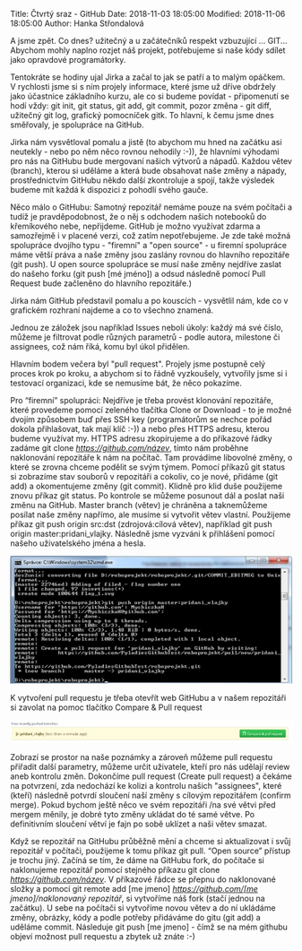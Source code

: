 Title: Čtvrtý sraz - GitHub
Date: 2018-11-03 18:05:00
Modified: 2018-11-06 18:05:00
Author: Hanka Střondalová

A jsme zpět. Co dnes? užitečný a u začátečníků respekt vzbuzující ... GIT... Abychom mohly naplno rozjet náš projekt, potřebujeme si naše kódy sdílet jako opravdové programátorky.

Tentokráte se hodiny ujal Jirka a začal to jak se patří a to malým opáčkem. V rychlosti jsme si s ním projely informace, které jsme už dříve obdržely jako účastnice základního kurzu, ale co si budeme povídat - připomenutí se hodí vždy: git init, git status, git add, git commit, pozor změna - git diff, užitečný git log, grafický pomocníček gitk. To hlavní, k čemu jsme dnes směřovaly, je spolupráce na GitHub.

Jirka nám vysvětloval pomalu a jistě (to abychom mu hned na začátku asi neutekly - nebo po něm něco rovnou nehodily :-)), že hlavními výhodami pro nás na GitHubu bude mergovaní našich výtvorů a nápadů. Každou větev (branch), kterou si uděláme a která bude obsahovat naše změny a nápady, prostřednictvím GitHubu někdo další zkontroluje a spojí, takže výsledek budeme mít každá k dispozici z pohodlí svého gauče.

Něco málo o GitHubu:
Samotný repozitář nemáme pouze na svém počítači a tudíž je pravděpodobnost, že o něj s odchodem našich notebooků do křemíkového nebe, nepřijdeme.
GitHub je možno využívat zdarma a samozřejmě i v placené verzi, což zatím nepotřebujeme. Je zde také možná spolupráce dvojího typu - "firemní" a "open source" - u firemní spolupráce máme větší práva a naše změny jsou zaslány rovnou do hlavního repozitáře (git push). U open source spolupráce se musí naše změny nejdříve zaslat do našeho forku (git push [mé jméno]) a odsud následně pomocí Pull Request bude začleněno do hlavního repozitáře.)

Jirka nám GitHub představil pomalu a po kouscích - vysvětlil nám, kde co v grafickém rozhraní najdeme a co to všechno znamená.

Jednou ze záložek jsou například Issues neboli úkoly: každý má své číslo, můžeme je filtrovat podle různých parametrů - podle autora, milestone či assignees, což nám říká, komu byl úkol přidělen.

Hlavním bodem večera byl "pull request". Projely jsme postupně celý proces krok po kroku, a abychom si to řádně vyzkoušely, vytvořily jsme si i testovací organizaci, kde se nemusíme bát, že něco pokazíme.

Pro “firemní” spolupráci:
Nejdříve je třeba provést klonování repozitáře, které provedeme pomocí zeleného tlačítka Clone or Download - to je možné dvojím způsobem buď přes SSH key (programátorům se nechce pořád dokola přihlašovat, tak mají klíč :-)) a nebo přes HTTPS adresu, kterou budeme využívat my.
HTTPS adresu zkopírujeme a do příkazové řádky zadáme git clone *https://github.com/název*, tímto nám proběhne naklonování repozitáře k nám na počítač. Tam provádíme libovolné změny, o které se zrovna chceme podělit se svým týmem. Pomocí příkazů git status si zobrazíme stav souborů v repozitáři a cokoliv, co je nové, přidáme (git add) a okomentujeme změny (git commit). Klidně pro klid duše použijeme znovu příkaz git status. Po kontrole se  můžeme  posunout dál a poslat naši změnu na GitHub. Master branch (větev) je chráněna a taknemůžeme posílat naše změny napřímo, ale musíme si vytvořit větev vlastní. Použijeme příkaz git push origin src:dst (zdrojová:cílová větev), například git push origin master:pridani_vlajky. Následně jsme  vyzváni k přihlášení pomocí našeho uživatelského jména a hesla.

![master - pridani_vlajky](./images/kod.jpg)

K vytvoření pull requestu je třeba otevřít web GitHubu a v našem repozitáři si zavolat na pomoc tlačítko Compare & Pull request

![Compare & Pull request](./images/comparepull.jpg)

Zobrazí se prostor na naše poznámky a zároveň můžeme pull requestu přiřadit další parametry, můžeme určit uživatele, kteří pro nás udělají review aneb kontrolu změn.
Dokončíme pull request (Create pull request) a čekáme na potvrzení, zda nedochází ke kolizi a kontrolu našich "assignees", které (kteří) následně potvrdí sloučení naší změny s cílovým repozitářem (confirm merge). Pokud bychom ještě něco ve svém repozitáři /na své větvi před mergem měnily, je dobré tyto změny ukládat do té samé větve.  Po definitivním sloučení větví je fajn po sobě uklízet a naši větev smazat.

Když se repozitář na GitHubu průběžně mění a chceme si aktualizovat i svůj repozitář v počítači, použijeme k tomu příkaz git pull.
“Open source” přístup je trochu jiný. Začíná se tím, že dáme na GitHubu fork, do počítače si naklonujeme repozitář pomocí stejného příkazu git clone *https://github.com/název*.
V příkazové řádce se přepnu do naklonované složky a pomocí git remote add [me jmeno] *https://github.com/[me jmeno]/naklonovaný repozitář*, si vytvoříme náš fork (stačí jednou na začátku). U sebe na počítači si vytvoříme novou větev a do ní ukládáme změny, obrázky, kódy a podle potřeby přidáváme do gitu (git add) a uděláme commit.
Následuje git push [me jmeno] -  čímž se na mém githubu objeví možnost pull requestu a zbytek už znáte :-)
